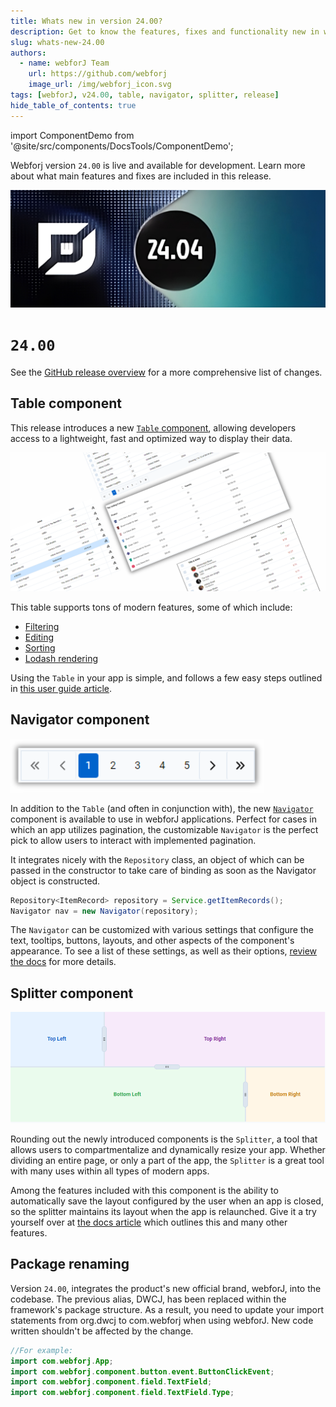 ```yaml
---
title: Whats new in version 24.00?
description: Get to know the features, fixes and functionality new in webforJ version 24.00.
slug: whats-new-24.00
authors:
  - name: webforJ Team
    url: https://github.com/webforj
    image_url: /img/webforj_icon.svg
tags: [webforJ, v24.00, table, navigator, splitter, release]
hide_table_of_contents: true
---
```


import ComponentDemo from '@site/src/components/DocsTools/ComponentDemo';

Webforj version `24.00` is live and available for development. Learn more about what main features and fixes are included in this release.

![cover image](../static/img/webforJ-release-banner.png)

<!-- truncate -->

# `24.00`


See the [GitHub release overview](https://github.com/webforj/webforj/releases/tag/24.00) for a more comprehensive list of changes.

## Table component

This release introduces a new [`Table` component](https://documentation.webforj.com/docs/components/table), allowing developers access to a lightweight, fast and optimized way to display their data. 

![Table Image](./_images/table_blog.png)

This table supports tons of modern features, some of which include:

- [Filtering](../docs/components/table/filtering)
- [Editing](../docs/components/table/edit_refresh)
- [Sorting](../docs/components/table/sorting)
- [Lodash rendering](../docs/components/table/rendering)

Using the `Table` in your app is simple, and follows a few easy steps outlined in [this user guide article](https://documentation.webforj.com/docs/components/table#creating-a-table). 

## Navigator component

![Navigator Image](./_images/navigator_blog.png)

In addition to the `Table` (and often in conjunction with), the new [`Navigator`](../docs/components/navigator) component is available to use in webforJ applications. Perfect for cases in which an app utilizes pagination, the customizable `Navigator` is the perfect pick to allow users to interact with implemented pagination.

It integrates nicely with the `Repository` class, an object of which can be passed in the constructor to take care of binding as soon as the Navigator object is constructed.

```java
Repository<ItemRecord> repository = Service.getItemRecords();
Navigator nav = new Navigator(repository);
```

The `Navigator` can be customized with various settings that configure the text, tooltips, buttons, layouts, and other aspects of the component's appearance. To see a list of these settings, as well as their options, [review the docs](https://documentation.webforj.com/docs/components/navigator#customizing-buttons-text-and-tooltips) for more details. 

## Splitter component

![Splitter Image](./_images/splitter_blog.png)

Rounding out the newly introduced components is the `Splitter`, a tool that allows users to compartmentalize and dynamically resize your app. Whether dividing an entire page, or only a part of the app, the `Splitter` is a great tool with many uses within all types of modern apps.

Among the features included with this component is the ability to automatically save the layout configured by the user when an app is closed, so the splitter maintains its layout when the app is relaunched. Give it a try yourself over at [the docs article](https://documentation.webforj.com/docs/components/splitter#auto-save) which outlines this and many other features.

## Package renaming

Version `24.00`, integrates the product's new official brand, webforJ, into the codebase. The previous alias, DWCJ, has been replaced within the framework's package structure. As a result, you need to update your import statements from org.dwcj to com.webforj when using webforJ. New code written shouldn't be affected by the change.

```java
//For example:
import com.webforj.App;
import com.webforj.component.button.event.ButtonClickEvent;
import com.webforj.component.field.TextField;
import com.webforj.component.field.TextField.Type;
```